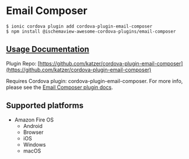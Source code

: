 # Email Composer

```text
$ ionic cordova plugin add cordova-plugin-email-composer
$ npm install @ischemaview-awesome-cordova-plugins/email-composer
```

## [Usage Documentation](https://danielsogl.gitbook.io/awesome-cordova-plugins/plugins/email-composer/)

Plugin Repo: [https://github.com/katzer/cordova-plugin-email-composer](https://github.com/katzer/cordova-plugin-email-composer)

Requires Cordova plugin: cordova-plugin-email-composer. For more info, please see the [Email Composer plugin docs](https://github.com/hypery2k/cordova-email-plugin).

## Supported platforms

* Amazon Fire OS
  * Android
  * Browser
  * iOS
  * Windows
  * macOS

